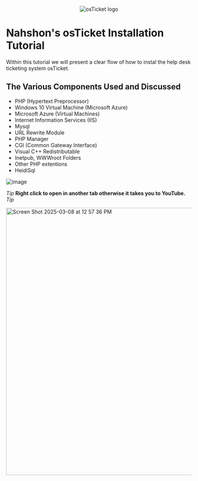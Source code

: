 <p align="center">
<img src="https://i.imgur.com/Clzj7Xs.png" alt="osTicket logo"/>
</p>

<h1>Nahshon's osTicket Installation Tutorial</h1>
Within this tutorial we will present a clear flow of how to instal the help desk ticketing system osTicket.<br />

<h2>The Various Components Used and Discussed</h2>

- PHP (Hypertext Preprocessor)
- Windows 10 Virtual Machine (Microsoft Azure)
- Microsoft Azure (Virtual Machines)
- Internet Information Services (IIS)
- Mysql
- URL Rewrite Module
- PHP Manager
- CGI (Common Gateway Interface)
- Visual C++ Redistributable
- Inetpub, WWWroot Folders
- Other PHP extentions
- HeidiSql



![image](https://github.com/user-attachments/assets/f8c23556-c8e7-402c-9739-1de83c8ad9aa)  

*Tip* <b>Right click to open in another tab otherwise it takes you to YouTube.</b> *Tip*


<a href="https://www.youtube.com/watch?v=MB06WwzNIFQ&t=1527s"><img width="723" alt="Screen Shot 2025-03-08 at 12 57 36 PM" src="https://github.com/user-attachments/assets/22f64569-226d-431c-a135-fafbc935b9ad" />
 </a>
